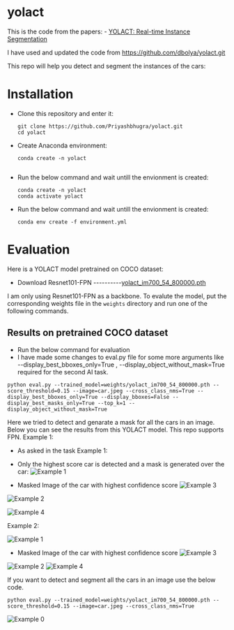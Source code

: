 
# yolact

 This is the code from the papers: - [YOLACT: Real-time Instance Segmentation](https://arxiv.org/abs/1904.02689)
 
 I have used and updated the code from https://github.com/dbolya/yolact.git



This repo will help you detect and segment the instances of the cars: 


# Installation
 - Clone this repository and enter it:
   ```Shell
   git clone https://github.com/Priyashbhugra/yolact.git
   cd yolact
   ```
 - Create Anaconda environment:

   ```Shell
   conda create -n yolact 
  
      ```
 - Run the below command and wait untill the envionment is created:


   ```Shell
   conda create -n yolact
   conda activate yolact
   ```
 - Run the below command and wait untill the envionment is created:
   ```Shell
   conda env create -f environment.yml
   ```


# Evaluation
Here is a YOLACT model pretrained on COCO dataset:


- Download Resnet101-FPN ----------[yolact_im700_54_800000.pth](https://drive.google.com/file/d/1lE4Lz5p25teiXV-6HdTiOJSnS7u7GBzg/view?usp=sharing)

I am only using Resnet101-FPN as a backbone.
To evalute the model, put the corresponding weights file in the `weights` directory and run one of the following commands.

## Results on pretrained COCO dataset
- Run the below command for evaluation
- I have made some changes to eval.py file for some more arguments like  --display_best_bboxes_only=True , --display_object_without_mask=True  required for the second AI task.
```Shell
python eval.py --trained_model=weights/yolact_im700_54_800000.pth --score_threshold=0.15 --image=car.jpeg --cross_class_nms=True --display_best_bboxes_only=True --display_bboxes=False --display_best_masks_only=True --top_k=1 --display_object_without_mask=True 
```




Here we tried to detect and genarate a mask for all the cars in an image. Below you can see the results from this YOLACT model. This repo supports FPN.
Example 1:
- As asked in the task Example 1:
- Only the highest score car is detected and a mask is generated over the car:
![Example 1](cars_with_pedestrian.jpg ) 

- Masked Image of the car with highest confidence score 
![Example 3](results/mask_image_0.jpg)

![Example 2](results/results_0.png)
 
![Example 4](results/crop_object_0.png)


Example 2: 

![Example 1](car.jpeg)

- Masked Image of the car with highest confidence score
![Example 3](results/mask_image_1.jpg)

![Example 2](results/results_1.png) 
![Example 4](results/crop_object_1.png)


If you want to detect and segment all the cars in an image use the below code.
```Shell
python eval.py --trained_model=weights/yolact_im700_54_800000.pth --score_threshold=0.15 --image=car.jpeg --cross_class_nms=True 
```
![Example 0](results/results.png)


